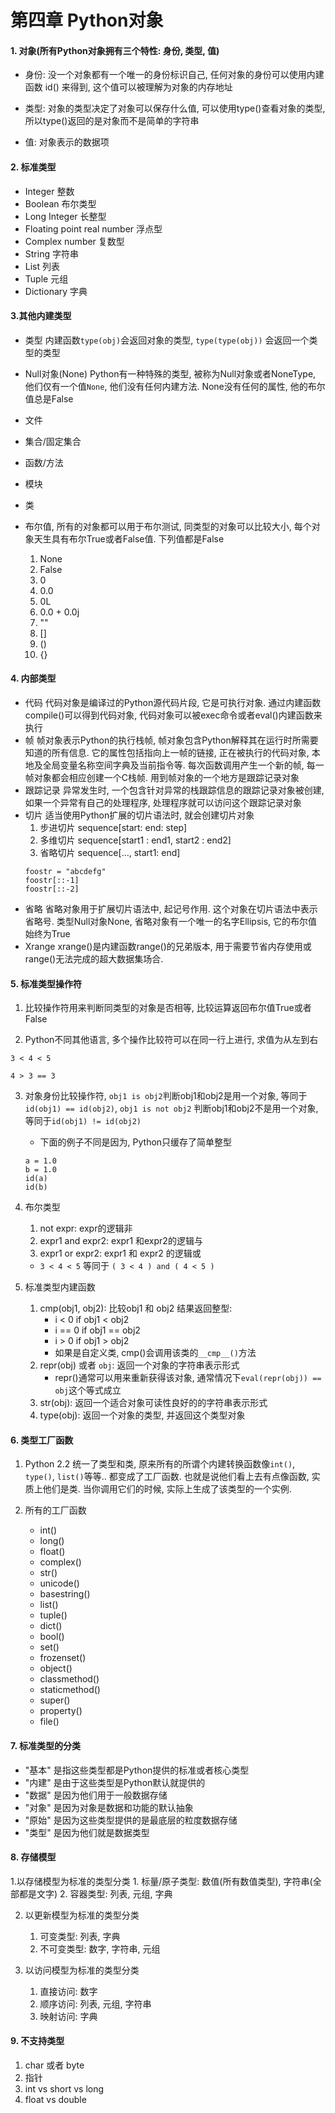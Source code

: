 # 第四章 Python对象

#### 1. 对象(所有Python对象拥有三个特性: 身份, 类型, 值)

* 身份: 没一个对象都有一个唯一的身份标识自己, 任何对象的身份可以使用内建函数 id() 来得到, 这个值可以被理解为对象的内存地址

* 类型: 对象的类型决定了对象可以保存什么值, 可以使用type()查看对象的类型, 所以type()返回的是对象而不是简单的字符串

* 值: 对象表示的数据项


#### 2. 标准类型
* Integer 整数
* Boolean 布尔类型
* Long Integer 长整型
* Floating point real number 浮点型
* Complex number 复数型
* String 字符串
* List 列表
* Tuple 元组
* Dictionary 字典

#### 3.其他内建类型
* 类型
    内建函数`type(obj)`会返回对象的类型, `type(type(obj))` 会返回一个类型的类型

* Null对象(None)
    Python有一种特殊的类型, 被称为Null对象或者NoneType, 他们仅有一个值`None`, 他们没有任何内建方法. None没有任何的属性, 他的布尔值总是False

* 文件
* 集合/固定集合
* 函数/方法
* 模块
* 类


* 布尔值, 所有的对象都可以用于布尔测试, 同类型的对象可以比较大小, 每个对象天生具有布尔True或者False值. 下列值都是False
    1. None
    2. False
    3. 0
    4. 0.0
    5. 0L
    6. 0.0 + 0.0j
    7. ""
    8. []
    9. ()
    10. {}





#### 4. 内部类型
* 代码
    代码对象是编译过的Python源代码片段, 它是可执行对象. 通过内建函数compile()可以得到代码对象, 代码对象可以被exec命令或者eval()内建函数来执行
* 帧
    帧对象表示Python的执行栈帧, 帧对象包含Python解释其在运行时所需要知道的所有信息. 它的属性包括指向上一帧的链接, 正在被执行的代码对象, 本地及全局变量名称空间字典及当前指令等. 每次函数调用产生一个新的帧, 每一帧对象都会相应创建一个C栈帧. 用到帧对象的一个地方是跟踪记录对象
* 跟踪记录
    异常发生时, 一个包含针对异常的栈跟踪信息的跟踪记录对象被创建, 如果一个异常有自己的处理程序, 处理程序就可以访问这个跟踪记录对象
* 切片
    适当使用Python扩展的切片语法时, 就会创建切片对象
    1. 步进切片
        sequence[start: end: step]
    2. 多维切片
        sequence[start1 : end1, start2 : end2]
    3. 省略切片
        sequence[..., start1: end]
    ```
    foostr = "abcdefg"
    foostr[::-1]
    foostr[::-2]
    ```
* 省略
    省略对象用于扩展切片语法中, 起记号作用. 这个对象在切片语法中表示省略号. 类型Null对象None, 省略对象有一个唯一的名字Ellipsis, 它的布尔值始终为True
* Xrange
    xrange()是内建函数range()的兄弟版本, 用于需要节省内存使用或range()无法完成的超大数据集场合.



#### 5. 标准类型操作符
1. 比较操作符用来判断同类型的对象是否相等, 比较运算返回布尔值True或者False

2. Python不同其他语言, 多个操作比较符可以在同一行上进行, 求值为从左到右
```
3 < 4 < 5

4 > 3 == 3
```

3. 对象身份比较操作符, `obj1 is obj2`判断obj1和obj2是用一个对象, 等同于`id(obj1) == id(obj2)`, `obj1 is not obj2` 判断obj1和obj2不是用一个对象, 等同于`id(obj1) != id(obj2)`
    * 下面的例子不同是因为, Python只缓存了简单整型
    ```
    a = 1.0
    b = 1.0
    id(a)
    id(b)
    ```

4. 布尔类型
    1. not expr: expr的逻辑非
    2. expr1 and expr2: expr1 和expr2的逻辑与
    3. expr1 or expr2: expr1 和 expr2 的逻辑或
    * `3 < 4 < 5` 等同于 `( 3 < 4 ) and ( 4 < 5 )`

5. 标准类型内建函数
    1. cmp(obj1, obj2): 比较obj1 和 obj2 结果返回整型:
        * i < 0 if obj1 < obj2
        * i == 0 if obj1 == obj2
        * i > 0 if obj1 > obj2
        * 如果是自定义类, cmp()会调用该类的`__cmp__()`方法
    2. repr(obj) 或者 `obj`: 返回一个对象的字符串表示形式
        * repr()通常可以用来重新获得该对象, 通常情况下`eval(repr(obj)) == obj`这个等式成立
    3. str(obj): 返回一个适合对象可读性良好的的字符串表示形式
    4. type(obj): 返回一个对象的类型, 并返回这个类型对象



#### 6. 类型工厂函数
1. Python 2.2 统一了类型和类, 原来所有的所谓个内建转换函数像`int()`, `type()`, `list()`等等.. 都变成了工厂函数. 也就是说他们看上去有点像函数, 实质上他们是类. 当你调用它们的时候, 实际上生成了该类型的一个实例.

2. 所有的工厂函数
    * int()
    * long()
    * float()
    * complex()
    * str()
    * unicode()
    * basestring()
    * list()
    * tuple()
    * dict()
    * bool()
    * set()
    * frozenset()
    * object()
    * classmethod()
    * staticmethod()
    * super()
    * property()
    * file()


#### 7. 标准类型的分类
* "基本" 是指这些类型都是Python提供的标准或者核心类型
* "内建" 是由于这些类型是Python默认就提供的
* "数据" 是因为他们用于一般数据存储
* "对象" 是因为对象是数据和功能的默认抽象
* "原始" 是因为这些类型提供的是最底层的粒度数据存储
* "类型" 是因为他们就是数据类型

#### 8. 存储模型
1.以存储模型为标准的类型分类
    1. 标量/原子类型: 数值(所有数值类型), 字符串(全部都是文字)
    2. 容器类型: 列表, 元组, 字典

2. 以更新模型为标准的类型分类
    1. 可变类型: 列表, 字典
    2. 不可变类型: 数字, 字符串, 元组

3. 以访问模型为标准的类型分类
    1. 直接访问: 数字
    2. 顺序访问: 列表, 元组, 字符串
    3. 映射访问: 字典


#### 9. 不支持类型
1. char 或者 byte
2. 指针
3. int vs short vs long
4. float vs double














